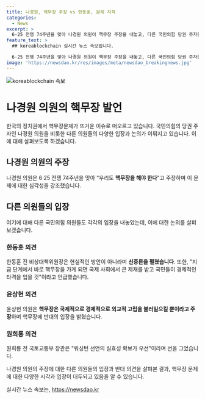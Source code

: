 ```yaml
---
title: 나경원, 핵무장 주장 vs 한동훈, 문제 지적
categories:
  - News
excerpt: >
  6·25 전쟁 74주년을 맞아 나경원 의원이 핵무장 주장을 내놓고, 다른 국민의힘 당권 주자들의 다양한 입장으로 전당대회 분위기가 달아오르고 있다. 핵무장에 대한 입장 차이와 현실적인 방안에 대한 논의가 전개되는 가운데, 나경원 의원의 주장에 반대 의견을 내는 세 후보로부터의 반발도 나타나고 있다. 현재 북러 밀착으로 인한 안보 위협에 대한 대응이 화두되는 가운데, 각 후보들의 입장들이 주목받고 있다.
feature_text: >
  ## koreablockchain 실시간 뉴스 속보입니다.

  6·25 전쟁 74주년을 맞아 나경원 의원이 핵무장 주장을 내놓고, 다른 국민의힘 당권 주자들의 다양한 입장으로 전당대회 분위기가 달아오르고 있다. 핵무장에 대한 입장 차이와 현실적인 방안에 대한 논의가 전개되는 가운데, 나경원 의원의 주장에 반대 의견을 내는 세 후보로부터의 반발도 나타나고 있다. 현재 북러 밀착으로 인한 안보 위협에 대한 대응이 화두되는 가운데, 각 후보들의 입장들이 주목받고 있다.
image: 'https://newsdao.kr/res/images/meta/newsdao_breakingnews.jpg'
---
```


<p><img src="https://newsdao.kr/res/images/meta/newsdao_breakingnews.jpg" alt="koreablockchain 속보" /></p>

<h1>나경원 의원의 핵무장 발언</h1>

<p data-ke-size="size16"></p>

<p>한국의 정치권에서 핵무장문제가 뜨거운 이슈로 떠오르고 있습니다. 국민의힘의 당권 주자인 나경원 의원을 비롯한 다른 의원들의 다양한 입장과 논의가 이뤄지고 있습니다. 이에 대해 살펴보도록 하겠습니다.</p>

<p data-ke-size="size16"></p>

<h2 data-ke-size="size26">나경원 의원의 주장</h2>

<p>나경원 의원은 6·25 전쟁 74주년을 맞아 "우리도 <b>핵무장을 해야 한다</b>"고 주장하며 이 문제에 대한 심각성을 강조했습니다.</p>

<h2 data-ke-size="size26">다른 의원들의 입장</h2>

<p>여기에 대해 다른 국민의힘 의원들도 각각의 입장을 내놓았는데, 이에 대한 논의를 살펴보겠습니다.</p>

<h3>한동훈 의견</h3>

<p>한동훈 전 비상대책위원장은 현실적인 방안이 아니라며 <b>신중론을 펼쳤습니다</b>. 또한, "지금 단계에서 바로 핵무장을 가게 되면 국제 사회에서 큰 제재를 받고 국민들이 경제적인 타격을 입을 것"이라고 언급했습니다.</p>

<h3>윤상현 의견</h3>

<p>윤상현 의원은 <b>핵무장은 국제적으로 경제적으로 외교적 고립을 불러일으킬 뿐이라고 주장</b>하며 핵무장에 반대의 입장을 밝혔습니다.</p>

<h3>원희룡 의견</h3>

<p>원희룡 전 국토교통부 장관은 "워싱턴 선언의 실효성 확보가 우선"이라며 선을 그었습니다.</p>

<p>나경원 의원의 주장에 대한 다른 의원들의 입장과 반대 의견을 살펴본 결과, 핵무장 문제에 대한 다양한 시각과 입장이 대두되고 있음을 알 수 있습니다.</p>
실시간 뉴스 속보는, <a href="https://newsdao.kr" rel="dofollow">https://newsdao.kr</a>


